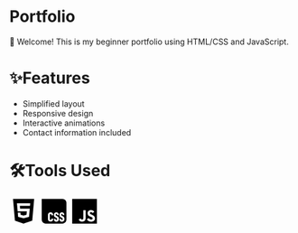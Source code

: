 # Portfolio

👋 Welcome! This is my beginner portfolio using HTML/CSS and JavaScript.

# ✨Features 
- Simplified layout 
- Responsive design 
- Interactive animations 
- Contact information included 

# 🛠️Tools Used 
<p align="left">
<svg xmlns="http://www.w3.org/2000/svg" width="50" height="50" viewBox="0 0 384 512"><path d="M0 32l34.9 395.8L191.5 480l157.6-52.2L384 32H0zm308.2 127.9H124.4l4.1 49.4h175.6l-13.6 148.4-97.9 27v.3h-1.1l-98.7-27.3-6-75.8h47.7L138 320l53.5 14.5 53.7-14.5 6-62.2H84.3L71.5 112.2h241.1l-4.4 47.7z"/>
</svg>
<svg xmlns="http://www.w3.org/2000/svg" width="50" height="50" viewBox="0 0 448 512"><!--!Font Awesome Free 6.7.2 by @fontawesome - https://fontawesome.com License - https://fontawesome.com/license/free Copyright 2025 Fonticons, Inc.--><path d="M376.3 32L0 32 0 408.3c0 19 7.6 37.2 21 50.7s31.7 21 50.7 21l304.6 0c19 0 37.2-7.6 50.7-21s21-31.7 21-50.7l0-304.6c0-19-7.6-37.2-21-50.7s-31.7-21-50.7-21zM332.4 431.4c-7.7-8.5-11.7-20.7-12-36.6l31.3 0c.2 14.1 5.1 21.1 14.8 21.1c4.9 0 8.4-1.6 10.5-4.7c2-3.1 3-8 3-14.8c0-5.4-1.3-9.9-4-13.4c-3.5-4.2-8.1-7.5-13.2-9.5L351.2 368c-10.3-4.9-17.8-10.8-22.5-17.6c-4.5-6.8-6.7-16.3-6.7-28.4c0-13.6 4-24.6 11.8-33.1c8.1-8.5 19.1-12.7 33.2-12.7c13.6 0 24.1 4.2 31.5 12.5c7.5 8.4 11.5 20.3 11.8 35.9l-30.1 0c.2-5.1-.9-10.2-3-14.8c-1.7-3.4-5-5.1-10-5.1c-8.8 0-13.2 5.2-13.2 15.7c0 5.3 1.1 9.4 3.2 12.6c3.1 3.5 7 6.2 11.4 7.8l11.1 4.9c11.5 5.3 19.7 11.7 24.8 19.4c5.1 7.7 7.6 18 7.6 31c0 15.5-4 27.4-12.3 35.7c-8.2 8.3-19.5 12.5-34.1 12.5s-25.6-4.2-33.4-12.7zm-101 0c-7.7-8.5-11.7-20.7-12-36.6l31.3 0c.2 14.1 5.1 21.1 14.8 21.1c4.9 0 8.4-1.6 10.4-4.7c2-3.1 3-8 3-14.8c0-5.4-1.3-9.9-3.9-13.4c-3.5-4.2-8.1-7.5-13.2-9.5L250.2 368c-10.3-4.9-17.8-10.8-22.5-17.6c-4.5-6.8-6.7-16.3-6.7-28.4c0-13.6 4-24.6 11.8-33.1c8.1-8.5 19.1-12.7 33.2-12.7c13.6 0 24.1 4.2 31.4 12.5c7.6 8.4 11.5 20.3 11.9 35.9l-30.1 0c.2-5.1-.9-10.2-3-14.8c-1.7-3.4-5-5.1-10-5.1c-8.8 0-13.2 5.2-13.2 15.7c0 5.3 1.1 9.4 3.2 12.6c3.1 3.5 7 6.2 11.4 7.8l11.1 4.9c11.5 5.3 19.7 11.7 24.8 19.4c5.1 7.7 7.6 18 7.6 31c0 15.5-4.1 27.4-12.3 35.7s-19.5 12.5-34.1 12.5s-25.6-4.2-33.4-12.7zm-105.6 1.1c-8.4-7.7-12.5-19.2-12.5-34.5l0-75.4c0-15.2 4.4-26.7 13.2-34.6c8.9-7.8 20.7-11.8 35.2-11.8c14.1 0 25.2 4 33.4 12c8.3 8 12.5 20 12.5 35.9l0 6-33.1 0 0-5.8c0-6.1-1.3-10.7-4-13.6c-1.1-1.5-2.6-2.7-4.3-3.5s-3.5-1.2-5.4-1.1c-5.4 0-9.2 1.8-11.4 5.6c-2.3 5.2-3.3 10.8-3 16.4l0 65.5c0 13.7 4.8 20.6 14.4 20.8c4.5 0 7.9-1.6 10.2-4.8c2.5-4.1 3.7-8.8 3.5-13.6l0-4.9 33.1 0 0 5.1c0 10.6-2.1 19.5-6.2 26.6c-4 6.9-9.9 12.5-17.1 16c-7.7 3.7-16.1 5.5-24.6 5.3c-14.2 0-25.5-3.9-33.8-11.6z"/></svg>
<svg xmlns="http://www.w3.org/2000/svg" width="50" height="50" viewBox="0 0 448 512"><!--!Font Awesome Free 6.7.2 by @fontawesome - https://fontawesome.com License - https://fontawesome.com/license/free Copyright 2025 Fonticons, Inc.--><path d="M0 32v448h448V32H0zm243.8 349.4c0 43.6-25.6 63.5-62.9 63.5-33.7 0-53.2-17.4-63.2-38.5l34.3-20.7c6.6 11.7 12.6 21.6 27.1 21.6 13.8 0 22.6-5.4 22.6-26.5V237.7h42.1v143.7zm99.6 63.5c-39.1 0-64.4-18.6-76.7-43l34.3-19.8c9 14.7 20.8 25.6 41.5 25.6 17.4 0 28.6-8.7 28.6-20.8 0-14.4-11.4-19.5-30.7-28l-10.5-4.5c-30.4-12.9-50.5-29.2-50.5-63.5 0-31.6 24.1-55.6 61.6-55.6 26.8 0 46 9.3 59.8 33.7L368 290c-7.2-12.9-15-18-27.1-18-12.3 0-20.1 7.8-20.1 18 0 12.6 7.8 17.7 25.9 25.6l10.5 4.5c35.8 15.3 55.9 31 55.9 66.2 0 37.8-29.8 58.6-69.7 58.6z"/></svg>
</p>
